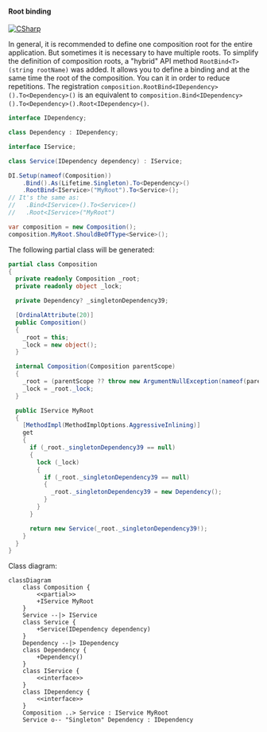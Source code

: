 #### Root binding

[![CSharp](https://img.shields.io/badge/C%23-code-blue.svg)](../tests/Pure.DI.UsageTests/Basics/RootBindScenario.cs)

In general, it is recommended to define one composition root for the entire application. But sometimes it is necessary to have multiple roots. To simplify the definition of composition roots, a "hybrid" API method `RootBind<T>(string rootName)` was added. It allows you to define a binding and at the same time the root of the composition. You can it in order to reduce repetitions. The registration `composition.RootBind<IDependency>().To<Dependency>()` is an equivalent to `composition.Bind<IDependency>().To<Dependency>().Root<IDependency>()`.


```c#
interface IDependency;

class Dependency : IDependency;

interface IService;

class Service(IDependency dependency) : IService;

DI.Setup(nameof(Composition))
    .Bind().As(Lifetime.Singleton).To<Dependency>()
    .RootBind<IService>("MyRoot").To<Service>();
// It's the same as:
//   .Bind<IService>().To<Service>()
//   .Root<IService>("MyRoot")

var composition = new Composition();
composition.MyRoot.ShouldBeOfType<Service>();
```

The following partial class will be generated:

```c#
partial class Composition
{
  private readonly Composition _root;
  private readonly object _lock;

  private Dependency? _singletonDependency39;

  [OrdinalAttribute(20)]
  public Composition()
  {
    _root = this;
    _lock = new object();
  }

  internal Composition(Composition parentScope)
  {
    _root = (parentScope ?? throw new ArgumentNullException(nameof(parentScope)))._root;
    _lock = _root._lock;
  }

  public IService MyRoot
  {
    [MethodImpl(MethodImplOptions.AggressiveInlining)]
    get
    {
      if (_root._singletonDependency39 == null)
      {
        lock (_lock)
        {
          if (_root._singletonDependency39 == null)
          {
            _root._singletonDependency39 = new Dependency();
          }
        }
      }

      return new Service(_root._singletonDependency39!);
    }
  }
}
```

Class diagram:

```mermaid
classDiagram
	class Composition {
		<<partial>>
		+IService MyRoot
	}
	Service --|> IService
	class Service {
		+Service(IDependency dependency)
	}
	Dependency --|> IDependency
	class Dependency {
		+Dependency()
	}
	class IService {
		<<interface>>
	}
	class IDependency {
		<<interface>>
	}
	Composition ..> Service : IService MyRoot
	Service o-- "Singleton" Dependency : IDependency
```

